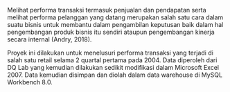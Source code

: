 Melihat performa transaksi termasuk penjualan dan pendapatan serta melihat performa pelanggan yang datang merupakan salah satu cara dalam suatu bisnis untuk membantu dalam pengambilan keputusan baik dalam hal pengembangan produk bisnis itu sendiri ataupun pengembangan kinerja secara internal (Andry, 2018).

Proyek ini dilakukan untuk menelusuri performa transaksi yang terjadi di salah satu retail selama 2 quartal pertama  pada 2004. Data diperoleh dari DQ Lab yang kemudian dilakukan sedikit modifikasi dalam Microsoft Excel 2007. Data kemudian disimpan dan diolah dalam data warehouse di MySQL Workbench 8.0.
